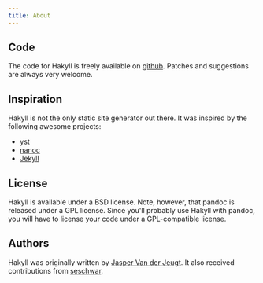 ```yaml
---
title: About
---
```


## Code

The code for Hakyll is freely available on
[github](http://github.com/jaspervdj/Hakyll/). Patches and suggestions are
always very welcome.

## Inspiration

Hakyll is not the only static site generator out there. It was inspired by the
following awesome projects:

- [yst](http://github.com/jgm/yst)
- [nanoc](http://nanoc.stoneship.org/)
- [Jekyll](http://jekyllrb.com/)

## License

Hakyll is available under a BSD license. Note, however, that pandoc is
released under a GPL license. Since you'll probably use Hakyll with pandoc,
you will have to license your code under a GPL-compatible license.

## Authors

Hakyll was originally written by [Jasper Van der Jeugt](http://jaspervdj.be). It
also received contributions from [seschwar](http://github.com/seschwar).
